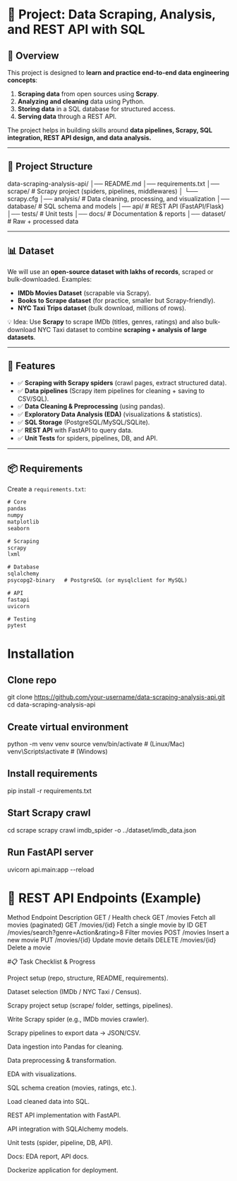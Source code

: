 # 📘 Project: Data Scraping, Analysis, and REST API with SQL

## 📖 Overview
This project is designed to **learn and practice end-to-end data engineering concepts**:  
1. **Scraping data** from open sources using **Scrapy**.  
2. **Analyzing and cleaning** data using Python.  
3. **Storing data** in a SQL database for structured access.  
4. **Serving data** through a REST API.  

The project helps in building skills around **data pipelines, Scrapy, SQL integration, REST API design, and data analysis.**

---

## 📂 Project Structure
  data-scraping-analysis-api/
  │── README.md
  │── requirements.txt
  │── scrape/ # Scrapy project (spiders, pipelines, middlewares)
  │ └── scrapy.cfg
  │── analysis/ # Data cleaning, processing, and visualization
  │── database/ # SQL schema and models
  │── api/ # REST API (FastAPI/Flask)
  │── tests/ # Unit tests
  │── docs/ # Documentation & reports
  │── dataset/ # Raw + processed data

  
---

## 📊 Dataset
We will use an **open-source dataset with lakhs of records**, scraped or bulk-downloaded. Examples:  
- **IMDb Movies Dataset** (scrapable via Scrapy).  
- **Books to Scrape dataset** (for practice, smaller but Scrapy-friendly).  
- **NYC Taxi Trips dataset** (bulk download, millions of rows).  

💡 Idea: Use **Scrapy** to scrape IMDb (titles, genres, ratings) and also bulk-download NYC Taxi dataset to combine **scraping + analysis of large datasets**.

---

## 🚀 Features
- ✅ **Scraping with Scrapy spiders** (crawl pages, extract structured data).  
- ✅ **Data pipelines** (Scrapy item pipelines for cleaning + saving to CSV/SQL).  
- ✅ **Data Cleaning & Preprocessing** (using pandas).  
- ✅ **Exploratory Data Analysis (EDA)** (visualizations & statistics).  
- ✅ **SQL Storage** (PostgreSQL/MySQL/SQLite).  
- ✅ **REST API** with FastAPI to query data.  
- ✅ **Unit Tests** for spiders, pipelines, DB, and API.  

---

## 📦 Requirements
Create a `requirements.txt`:

```txt
# Core
pandas
numpy
matplotlib
seaborn

# Scraping
scrapy
lxml

# Database
sqlalchemy
psycopg2-binary   # PostgreSQL (or mysqlclient for MySQL)

# API
fastapi
uvicorn

# Testing
pytest
```

# Installation
## Clone repo
git clone https://github.com/your-username/data-scraping-analysis-api.git
cd data-scraping-analysis-api

## Create virtual environment
python -m venv venv
source venv/bin/activate  # (Linux/Mac)
venv\Scripts\activate     # (Windows)

## Install requirements
pip install -r requirements.txt

## Start Scrapy crawl
cd scrape
scrapy crawl imdb_spider -o ../dataset/imdb_data.json

## Run FastAPI server
uvicorn api.main:app --reload


# 🔗 REST API Endpoints (Example)
Method	Endpoint	Description
GET	/	Health check
GET	/movies	Fetch all movies (paginated)
GET	/movies/{id}	Fetch a single movie by ID
GET	/movies/search?genre=Action&rating>8	Filter movies
POST	/movies	Insert a new movie
PUT	/movies/{id}	Update movie details
DELETE	/movies/{id}	Delete a movie

#📋 Task Checklist & Progress

 Project setup (repo, structure, README, requirements).

 Dataset selection (IMDb / NYC Taxi / Census).

 Scrapy project setup (scrape/ folder, settings, pipelines).

 Write Scrapy spider (e.g., IMDb movies crawler).

 Scrapy pipelines to export data → JSON/CSV.

 Data ingestion into Pandas for cleaning.

 Data preprocessing & transformation.

 EDA with visualizations.

 SQL schema creation (movies, ratings, etc.).

 Load cleaned data into SQL.

 REST API implementation with FastAPI.

 API integration with SQLAlchemy models.

 Unit tests (spider, pipeline, DB, API).

 Docs: EDA report, API docs.

 Dockerize application for deployment.
